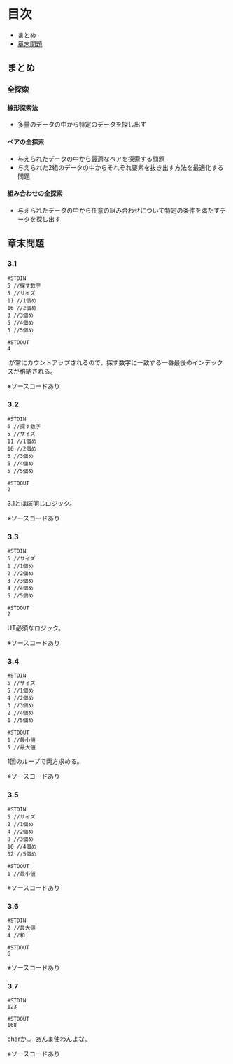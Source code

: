 # 目次

- [まとめ](#まとめ)
- [章末問題](#章末問題)

## まとめ

### 全探索

#### 線形探索法
- 多量のデータの中から特定のデータを探し出す

#### ペアの全探索
- 与えられたデータの中から最適なペアを探索する問題
- 与えられた2組のデータの中からそれぞれ要素を抜き出す方法を最適化する問題

#### 組み合わせの全探索
- 与えられたデータの中から任意の組み合わせについて特定の条件を満たすデータを探し出す

## 章末問題

### 3.1
```
#STDIN
5 //探す数字
5 //サイズ
11 //1個め
16 //2個め
3 //3個め
5 //4個め
5 //5個め

#STDOUT
4
```
iが常にカウントアップされるので、探す数字に一致する一番最後のインデックスが格納される。

※ソースコードあり

### 3.2
```
#STDIN
5 //探す数字
5 //サイズ
11 //1個め
16 //2個め
3 //3個め
5 //4個め
5 //5個め

#STDOUT
2
```
3.1とほぼ同じロジック。

※ソースコードあり

### 3.3
```
#STDIN
5 //サイズ
1 //1個め
2 //2個め
3 //3個め
4 //4個め
5 //5個め

#STDOUT
2
```
UT必須なロジック。

※ソースコードあり

### 3.4
```
#STDIN
5 //サイズ
5 //1個め
4 //2個め
3 //3個め
2 //4個め
1 //5個め

#STDOUT
1 //最小値
5 //最大値
```
1回のループで両方求める。

※ソースコードあり

### 3.5
```
#STDIN
5 //サイズ
2 //1個め
4 //2個め
8 //3個め
16 //4個め
32 //5個め

#STDOUT
1 //最小値
```

※ソースコードあり

### 3.6
```
#STDIN
2 //最大値
4 //和

#STDOUT
6
```

※ソースコードあり

### 3.7
```
#STDIN
123

#STDOUT
168
```
charか。。あんま使わんよな。

※ソースコードあり